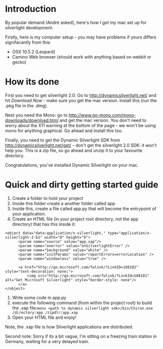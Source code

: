 # Introduction #

By popular demand (André asked), here's how I got my mac set up for silverlight development.

Firstly, here is my computer setup - you may have problems if yours differs signifacantly from this:

  * OSX 10.5.2 (Leopard)
  * Camino Web browser (should work with anything based on webkit or gecko)


# How its done #

First you need to get silverlight 2.0: Go to http://dynamicsilverlight.net/ and hit _Download Now_ - make sure you get the mac version. Install this (run the .pkg file in the .dmg).

Next you need the Mono: go to http://www.go-mono.com/mono-downloads/download.html and get the mac version. You don't need to worry about the X11 warning at the bottom of the page - we won't be using mono for anything graphical. Go ahead and install this too.

Finally, you need to get the Dynamic Silverlight SDK from http://dynamicsilverlight.net/get/ - don't get the silverlight 2.0 SDK: it won't help you. This is a zip file, so go ahead and unzip it to your favourite directory.

Congratulations, you've installed Dynamic Silverlight on your mac.

# Quick and dirty getting started guide #

  1. Create a folder to hold your project
  1. Inside this folder create a another folder called app
  1. Inside this, create a file called app.py that will become the entrypoint of your application.
  1. Create an HTML file (in your project root directory, not the app directory) that has this inside it:
```
<object data="data:application/x-silverlight," type="application/x-silverlight-2-b1" width="0" height="0">
      <param name="source" value="app.xap"/>
      <param name="onerror" value="onSilverlightError" />
      <param name="background" value="white" />
      <param name="initParams" value="reportErrors=errorLocation" />
      <param name="windowless" value="true" />
      
      <a href="http://go.microsoft.com/fwlink/?LinkID=108182" style="text-decoration: none;">
          <img src="http://go.microsoft.com/fwlink/?LinkId=108181" alt="Get Microsoft Silverlight" style="border-style: none"/>
      </a>
</object>
```
  1. Write some code in app.py
  1. execute the following command (from within the project root) to build the .xap file:`mono <path to dynamic silverlight sdk>/bin/Chiron.exe /directory:app /zipdlr:app.xap`
  1. Open your HTML file and enjoy!

Note, the .xap file is how Silverlight applications are distributed.

Second note: Sorry if its a bit vague, I'm sitting on a freezing train station in Germany, waiting for a very delayed train.